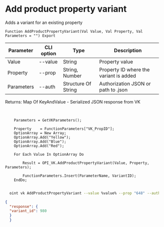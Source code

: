 ﻿---
sidebar_position: 5
---

# Add product property variant
 Adds a variant for an existing property



`Function AddProductPropertyVariant(Val Value, Val Property, Val Parameters = "") Export`

  | Parameter | CLI option | Type | Description |
  |-|-|-|-|
  | Value | --value | String | Property value |
  | Property | --prop | String, Number | Property ID where the variant is added |
  | Parameters | --auth | Structure Of String | Authorization JSON or path to .json |

  
  Returns:  Map Of KeyAndValue - Serialized JSON response from VK

<br/>




```bsl title="Code example"
    Parameters = GetVKParameters();

    Property    = FunctionParameters["VK_PropID"];
    OptionArray = New Array;
    OptionArray.Add("Yellow");
    OptionArray.Add("Blue");
    OptionArray.Add("Red");

    For Each Value In OptionArray Do

        Result = OPI_VK.AddProductPropertyVariant(Value, Property, Parameters);

        FunctionParameters.Insert(ParameterName, VariantID);
    EndDo;
```



```sh title="CLI command example"
    
  oint vk AddProductPropertyVariant --value %value% --prop "648" --auth "GetVKParameters()"

```

```json title="Result"
{
  "response": {
  "variant_id": 980
  }
  }
```

